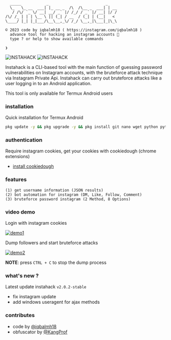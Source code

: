 ```text
  _____           _                         _
  \_   \_ __  ___| |_ __ _  /\  /\__ _  ___| | __
   / /\/ `_ \/ __| __/ _` |/ /_/ / _` |/ __| |/ /
/\/ /_ | | | \__ \ || (_| / __  / (_| | (__|   <
\____/ |_| |_|___/\__\__,_\/ /_/ \__,_|\___|_|\_\

© 2023 code by iqbalmh18 ( https://instagram.com/iqbalmh18 )
  advance tool for hacking an instagram accounts 🔐
  type ? or help to show available commands

❯
```
<img title="INSTAHACK" src="https://img.shields.io/badge/CODENAME%20-INSTAHACK-SCRIPT?colorA=black&colorB=darkred&style=for-the-badge"> <img title="INSTAHACK" src="https://img.shields.io/badge/VERSION%20-2.0.2-SCRIPT?colorA=black&colorB=darkred&style=for-the-badge"> 

Instahack is a CLI-based tool with the main function of guessing password vulnerabilities on Instagram accounts, with the bruteforce attack technique via Instagram Private Api. Instahack can carry out bruteforce attacks like a user logging in to an Android application.

This tool is only available for Termux Android users

### installation
Quick installation for Termux Android
````bash
pkg update -y && pkg upgrade -y && pkg install git nano wget python python-pip binutils -y && pip install wheel bs4 rich pytz pynacl requests licensing pycryptodomex && git clone --depth 1 https://github.com/termuxhackers-id/instahack && cd instahack && python3 ihack.py
````
### authentication 
Require instagram cookies, get your cookies with cookiedough (chrome extensions)
- [install cookiedough](https://chrome.google.com/webstore/detail/cookiedough)
### features
```text
(1) get username information (JSON results)
(2) bot automation for instagram (DM, Like, Follow, Comment)
(3) bruteforce password instagram (2 Method, 8 Options)
```
### video demo
Login with instagram cookies

[![demo1](https://asciinema.org/a/607724.svg)](https://asciinema.org/a/607724)

Dump followers and start bruteforce attacks

[![demo2](https://asciinema.org/a/607733.svg)](https://asciinema.org/a/607733)

<b>NOTE</b>: press ```CTRL + C``` to stop the dump process 

### what's new ?
Latest update instahack ```v2.0.2-stable```
- fix instagram update
- add windows useragent for ajax methods
### contributes
- code by [@iqbalmh18](https://instagram.com/iqbalmh18)
- obfuscator by [@KangProf](https://github.com/KangProf)
